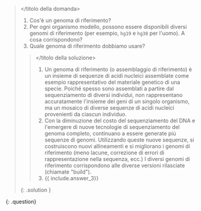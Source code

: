 > <titolo della domanda></titolo della domanda>
> 
> 1. Cos'è un genoma di riferimento?
> 2. Per ogni organismo modello, possono essere disponibili diversi genomi di riferimento (per esempio, `hg19` e `hg38` per l'uomo). A cosa corrispondono?
> 3. Quale genoma di riferimento dobbiamo usare?
> 
> > <titolo della soluzione></titolo della soluzione>
> > 1. Un genoma di riferimento (o assemblaggio di riferimento) è un insieme di sequenze di acidi nucleici assemblate come esempio rappresentativo del materiale genetico di una specie. Poiché spesso sono assemblati a partire dal sequenziamento di diversi individui, non rappresentano accuratamente l'insieme dei geni di un singolo organismo, ma un mosaico di diverse sequenze di acidi nucleici provenienti da ciascun individuo.
> > 2. Con la diminuzione del costo del sequenziamento del DNA e l'emergere di nuove tecnologie di sequenziamento del genoma completo, continuano a essere generate più sequenze di genomi. Utilizzando queste nuove sequenze, si costruiscono nuovi allineamenti e si migliorano i genomi di riferimento (meno lacune, correzione di errori di rappresentazione nella sequenza, ecc.) I diversi genomi di riferimento corrispondono alle diverse versioni rilasciate (chiamate "build").
> > 3. {{ include.answer_3}}
> > 
> {: .solution }
> 
{: .question}


